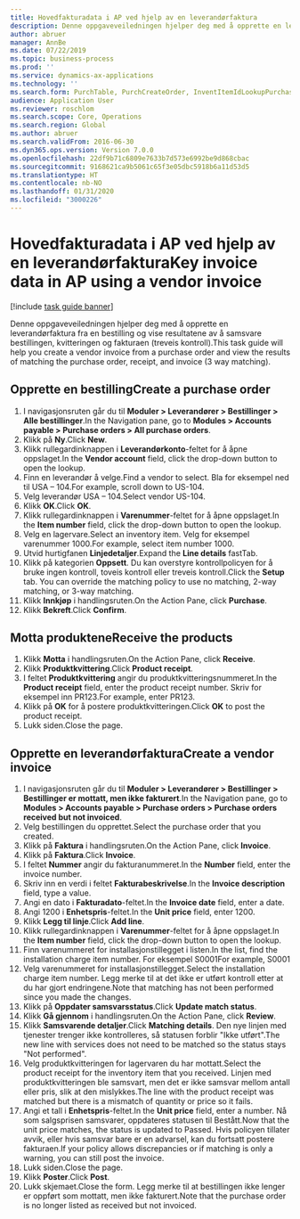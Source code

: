 ```yaml
---
title: Hovedfakturadata i AP ved hjelp av en leverandørfaktura
description: Denne oppgaveveiledningen hjelper deg med å opprette en leverandørfaktura fra en bestilling og vise resultatene av å samsvare bestillingen, kvitteringen og fakturaen (treveis kontroll).
author: abruer
manager: AnnBe
ms.date: 07/22/2019
ms.topic: business-process
ms.prod: ''
ms.service: dynamics-ax-applications
ms.technology: ''
ms.search.form: PurchTable, PurchCreateOrder, InventItemIdLookupPurchase, PurchEditLines, VendEditInvoice, InventItemIdLookupSimple, VendInvoiceMatchingDetails
audience: Application User
ms.reviewer: roschlom
ms.search.scope: Core, Operations
ms.search.region: Global
ms.author: abruer
ms.search.validFrom: 2016-06-30
ms.dyn365.ops.version: Version 7.0.0
ms.openlocfilehash: 22df9b71c6809e7633b7d573e6992be9d868cbac
ms.sourcegitcommit: 9168621ca9b5061c65f3e05dbc5918b6a11d53d5
ms.translationtype: HT
ms.contentlocale: nb-NO
ms.lasthandoff: 01/31/2020
ms.locfileid: "3000226"
---
```

# <a name="key-invoice-data-in-ap-using-a-vendor-invoice"></a><span data-ttu-id="02560-103">Hovedfakturadata i AP ved hjelp av en leverandørfaktura</span><span class="sxs-lookup"><span data-stu-id="02560-103">Key invoice data in AP using a vendor invoice</span></span>

[!include [task guide banner](../../includes/task-guide-banner.md)]

<span data-ttu-id="02560-104">Denne oppgaveveiledningen hjelper deg med å opprette en leverandørfaktura fra en bestilling og vise resultatene av å samsvare bestillingen, kvitteringen og fakturaen (treveis kontroll).</span><span class="sxs-lookup"><span data-stu-id="02560-104">This task guide will help you create a vendor invoice from a purchase order and view the results of matching the purchase order, receipt, and invoice (3 way matching).</span></span>


## <a name="create-a-purchase-order"></a><span data-ttu-id="02560-105">Opprette en bestilling</span><span class="sxs-lookup"><span data-stu-id="02560-105">Create a purchase order</span></span>
1. <span data-ttu-id="02560-106">I navigasjonsruten går du til **Moduler > Leverandører > Bestillinger > Alle bestillinger**.</span><span class="sxs-lookup"><span data-stu-id="02560-106">In the Navigation pane, go to **Modules > Accounts payable > Purchase orders > All purchase orders**.</span></span>
2. <span data-ttu-id="02560-107">Klikk på **Ny**.</span><span class="sxs-lookup"><span data-stu-id="02560-107">Click **New**.</span></span>
3. <span data-ttu-id="02560-108">Klikk rullegardinknappen i **Leverandørkonto**-feltet for å åpne oppslaget.</span><span class="sxs-lookup"><span data-stu-id="02560-108">In the **Vendor account** field, click the drop-down button to open the lookup.</span></span>
4. <span data-ttu-id="02560-109">Finn en leverandør å velge.</span><span class="sxs-lookup"><span data-stu-id="02560-109">Find a vendor to select.</span></span> <span data-ttu-id="02560-110">Bla for eksempel ned til USA – 104.</span><span class="sxs-lookup"><span data-stu-id="02560-110">For example, scroll down to US-104.</span></span>
5. <span data-ttu-id="02560-111">Velg leverandør USA – 104.</span><span class="sxs-lookup"><span data-stu-id="02560-111">Select vendor US-104.</span></span>
6. <span data-ttu-id="02560-112">Klikk **OK**.</span><span class="sxs-lookup"><span data-stu-id="02560-112">Click **OK**.</span></span>
7. <span data-ttu-id="02560-113">Klikk rullegardinknappen i **Varenummer**-feltet for å åpne oppslaget.</span><span class="sxs-lookup"><span data-stu-id="02560-113">In the **Item number** field, click the drop-down button to open the lookup.</span></span>
8. <span data-ttu-id="02560-114">Velg en lagervare.</span><span class="sxs-lookup"><span data-stu-id="02560-114">Select an inventory item.</span></span> <span data-ttu-id="02560-115">Velg for eksempel varenummer 1000.</span><span class="sxs-lookup"><span data-stu-id="02560-115">For example, select item number 1000.</span></span>
9. <span data-ttu-id="02560-116">Utvid hurtigfanen **Linjedetaljer**.</span><span class="sxs-lookup"><span data-stu-id="02560-116">Expand the **Line details** fastTab.</span></span>
10. <span data-ttu-id="02560-117">Klikk på kategorien **Oppsett**. Du kan overstyre kontrollpolicyen for å bruke ingen kontroll, toveis kontroll eller treveis kontroll.</span><span class="sxs-lookup"><span data-stu-id="02560-117">Click the **Setup** tab. You can override the matching policy to use no matching, 2-way matching, or 3-way matching.</span></span>  
11. <span data-ttu-id="02560-118">Klikk **Innkjøp** i handlingsruten.</span><span class="sxs-lookup"><span data-stu-id="02560-118">On the Action Pane, click **Purchase**.</span></span>
12. <span data-ttu-id="02560-119">Klikk **Bekreft**.</span><span class="sxs-lookup"><span data-stu-id="02560-119">Click **Confirm**.</span></span>

## <a name="receive-the-products"></a><span data-ttu-id="02560-120">Motta produktene</span><span class="sxs-lookup"><span data-stu-id="02560-120">Receive the products</span></span>
1. <span data-ttu-id="02560-121">Klikk **Motta** i handlingsruten.</span><span class="sxs-lookup"><span data-stu-id="02560-121">On the Action Pane, click **Receive**.</span></span>
2. <span data-ttu-id="02560-122">Klikk **Produktkvittering**.</span><span class="sxs-lookup"><span data-stu-id="02560-122">Click **Product receipt**.</span></span>
3. <span data-ttu-id="02560-123">I feltet **Produktkvittering** angir du produktkvitteringsnummeret.</span><span class="sxs-lookup"><span data-stu-id="02560-123">In the **Product receipt** field, enter the product receipt number.</span></span> <span data-ttu-id="02560-124">Skriv for eksempel inn PR123.</span><span class="sxs-lookup"><span data-stu-id="02560-124">For example, enter PR123.</span></span>
4. <span data-ttu-id="02560-125">Klikk på **OK** for å postere produktkvitteringen.</span><span class="sxs-lookup"><span data-stu-id="02560-125">Click **OK** to post the product receipt.</span></span>
5. <span data-ttu-id="02560-126">Lukk siden.</span><span class="sxs-lookup"><span data-stu-id="02560-126">Close the page.</span></span>

## <a name="create-a-vendor-invoice"></a><span data-ttu-id="02560-127">Opprette en leverandørfaktura</span><span class="sxs-lookup"><span data-stu-id="02560-127">Create a vendor invoice</span></span>
1. <span data-ttu-id="02560-128">I navigasjonsruten går du til **Moduler > Leverandører > Bestillinger > Bestillinger er mottatt, men ikke fakturert**.</span><span class="sxs-lookup"><span data-stu-id="02560-128">In the Navigation pane, go to **Modules > Accounts payable > Purchase orders > Purchase orders received but not invoiced**.</span></span>
2. <span data-ttu-id="02560-129">Velg bestillingen du opprettet.</span><span class="sxs-lookup"><span data-stu-id="02560-129">Select the purchase order that you created.</span></span>
3. <span data-ttu-id="02560-130">Klikk på **Faktura** i handlingsruten.</span><span class="sxs-lookup"><span data-stu-id="02560-130">On the Action Pane, click **Invoice**.</span></span>
4. <span data-ttu-id="02560-131">Klikk på **Faktura**.</span><span class="sxs-lookup"><span data-stu-id="02560-131">Click **Invoice**.</span></span>
5. <span data-ttu-id="02560-132">I feltet **Nummer** angir du fakturanummeret.</span><span class="sxs-lookup"><span data-stu-id="02560-132">In the **Number** field, enter the invoice number.</span></span>
6. <span data-ttu-id="02560-133">Skriv inn en verdi i feltet **Fakturabeskrivelse**.</span><span class="sxs-lookup"><span data-stu-id="02560-133">In the **Invoice description** field, type a value.</span></span>
7. <span data-ttu-id="02560-134">Angi en dato i **Fakturadato**-feltet.</span><span class="sxs-lookup"><span data-stu-id="02560-134">In the **Invoice date** field, enter a date.</span></span>
8. <span data-ttu-id="02560-135">Angi 1200 i **Enhetspris**-feltet.</span><span class="sxs-lookup"><span data-stu-id="02560-135">In the **Unit price** field, enter 1200.</span></span>
9. <span data-ttu-id="02560-136">Klikk **Legg til linje**.</span><span class="sxs-lookup"><span data-stu-id="02560-136">Click **Add line**.</span></span>
10. <span data-ttu-id="02560-137">Klikk rullegardinknappen i **Varenummer**-feltet for å åpne oppslaget.</span><span class="sxs-lookup"><span data-stu-id="02560-137">In the **Item number** field, click the drop-down button to open the lookup.</span></span>
11. <span data-ttu-id="02560-138">Finn varenummeret for installasjonstillegget i listen.</span><span class="sxs-lookup"><span data-stu-id="02560-138">In the list, find the installation charge item number.</span></span> <span data-ttu-id="02560-139">For eksempel S0001</span><span class="sxs-lookup"><span data-stu-id="02560-139">For example, S0001</span></span>
12. <span data-ttu-id="02560-140">Velg varenummeret for installasjonstillegget.</span><span class="sxs-lookup"><span data-stu-id="02560-140">Select the installation charge item number.</span></span> <span data-ttu-id="02560-141">Legg merke til at det ikke er utført kontroll etter at du har gjort endringene.</span><span class="sxs-lookup"><span data-stu-id="02560-141">Note that matching has not been performed since you made the changes.</span></span>  
13. <span data-ttu-id="02560-142">Klikk på **Oppdater samsvarsstatus**.</span><span class="sxs-lookup"><span data-stu-id="02560-142">Click **Update match status**.</span></span>
14. <span data-ttu-id="02560-143">Klikk **Gå gjennom** i handlingsruten.</span><span class="sxs-lookup"><span data-stu-id="02560-143">On the Action Pane, click **Review**.</span></span>
15. <span data-ttu-id="02560-144">Klikk **Samsvarende detaljer**.</span><span class="sxs-lookup"><span data-stu-id="02560-144">Click **Matching details**.</span></span> <span data-ttu-id="02560-145">Den nye linjen med tjenester trenger ikke kontrolleres, så statusen forblir "Ikke utført".</span><span class="sxs-lookup"><span data-stu-id="02560-145">The new line with services does not need to be matched so the status stays "Not performed".</span></span>  
16. <span data-ttu-id="02560-146">Velg produktkvitteringen for lagervaren du har mottatt.</span><span class="sxs-lookup"><span data-stu-id="02560-146">Select the product receipt for the inventory item that you received.</span></span> <span data-ttu-id="02560-147">Linjen med produktkvitteringen ble samsvart, men det er ikke samsvar mellom antall eller pris, slik at den mislykkes.</span><span class="sxs-lookup"><span data-stu-id="02560-147">The line with the product receipt was matched but there is a mismatch of quantity or price so it fails.</span></span>  
17. <span data-ttu-id="02560-148">Angi et tall i **Enhetspris**-feltet.</span><span class="sxs-lookup"><span data-stu-id="02560-148">In the **Unit price** field, enter a number.</span></span> <span data-ttu-id="02560-149">Nå som salgsprisen samsvarer, oppdateres statusen til Bestått.</span><span class="sxs-lookup"><span data-stu-id="02560-149">Now that the unit price matches, the status is updated to Passed.</span></span> <span data-ttu-id="02560-150">Hvis policyen tillater avvik, eller hvis samsvar bare er en advarsel, kan du fortsatt postere fakturaen.</span><span class="sxs-lookup"><span data-stu-id="02560-150">If your policy allows discrepancies or if matching is only a warning, you can still post the invoice.</span></span>  
18. <span data-ttu-id="02560-151">Lukk siden.</span><span class="sxs-lookup"><span data-stu-id="02560-151">Close the page.</span></span>
19. <span data-ttu-id="02560-152">Klikk **Poster**.</span><span class="sxs-lookup"><span data-stu-id="02560-152">Click **Post**.</span></span>
20. <span data-ttu-id="02560-153">Lukk skjemaet.</span><span class="sxs-lookup"><span data-stu-id="02560-153">Close the form.</span></span> <span data-ttu-id="02560-154">Legg merke til at bestillingen ikke lenger er oppført som mottatt, men ikke fakturert.</span><span class="sxs-lookup"><span data-stu-id="02560-154">Note that the purchase order is no longer listed as received but not invoiced.</span></span>  

